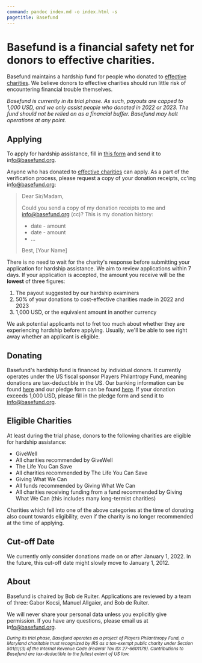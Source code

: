 ```yaml
---
command: pandoc index.md -o index.html -s
pagetitle: Basefund
---
```

<style>
body::before, body::after {
content: '';
position: absolute;
top: 0;
left: 0;
width: 100%;
height: 100vw;
z-index: -1;
background-image: linear-gradient(transparent 90%, #fff), url(cover.webp);
opacity: 0.03;
background-size: cover;
}
body::after {
top: 100vw;
background-image: linear-gradient(#fff, transparent 10%, transparent 90%, #fff), url(cover.webp);
    transform: scaleX(-1);
}
body {text-shadow: 0 0 1px #fff;}
@media screen and (min-width: 1000px) and (min-height: 1000px) {
body::after {margin-bottom: -70%;}
}
</style>

# Basefund is a financial safety net for donors to effective charities.

<!-- <div class=nobottommargin>![](cover.webp)</div> -->

Basefund maintains a hardship fund for people who donated to [effective charities](#eligible-charities). We believe donors to effective charities should run little risk of encountering financial trouble themselves.

*Basefund is currently in its trial phase. As such, payouts are capped to 1,000 USD, and we only assist people who donated in 2022 or 2023. The fund should not be relied on as a financial buffer. Basefund may halt operations at any point.*

## Applying

To apply for hardship assistance, fill in [this form](applicationform.pdf) and send it to in<span style='display: none;'>DONTCOPYTHIS</span>fo@basefund.org.

Anyone who has donated to [effective charities](#eligible-charities) can apply. As a part of the verification process, please request a copy of your donation receipts, cc'ing in<span style='display: none;'>DONTCOPYTHIS</span>fo@basefund.org:

> Dear Sir/Madam,
>
> Could you send a copy of my donation receipts to me and info@basefund.org (cc)? This is my donation history:
>
> - date - amount
> - date - amount
> - ...
>
> Best, [Your Name]

There is no need to wait for the charity's response before submitting your application for hardship assistance. We aim to review applications within 7 days. If your application is accepted, the amount you receive will be the **lowest** of three figures:

1. The payout suggested by our hardship examiners
2. 50% of your donations to cost-effective charities made in 2022 and 2023
3. 1,000 USD, or the equivalent amount in another currency

We ask potential applicants not to fret too much about whether they are experiencing hardship before applying. Usually, we'll be able to see right away whether an applicant is eligible.

## Donating

Basefund's hardship fund is financed by individual donors. It currently operates under the US fiscal sponsor Players Philantropy Fund, meaning donations are tax-deductible in the US. Our banking information can be found [here](Basefund-letter.pdf) and our pledge form can be found [here](Basefund-pledgeform.pdf). If your donation exceeds 1,000 USD, please fill in the pledge form and send it to info@basefund.org.

## Eligible Charities

At least during the trial phase, donors to the following charities are eligible for hardship assistance:

- GiveWell
- All charities recommended by GiveWell
- The Life You Can Save
- All charities recommended by The Life You Can Save
- Giving What We Can
- All funds recommended by Giving What We Can
- All charities receiving funding from a fund recommended by Giving What We Can (this includes many long-termist charities)

Charities which fell into one of the above categories at the time of donating also count towards eligibility, even if the charity is no longer recommended at the time of applying.

## Cut-off Date

We currently only consider donations made on or after January 1, 2022. In the future, this cut-off date might slowly move to January 1, 2012.

## About

Basefund is chaired by Bob de Ruiter. Applications are reviewed by a team of three: Gabor Kocsi, Manuel Allgaier, and Bob de Ruiter.

We will never share your personal data unless you explicitly give permission. If you have any questions, please email us at in<span style='display: none;'>DONTCOPYTHIS</span>fo@basefund.org.

*<small>During its trial phase, Basefund operates as a project of Players Philanthropy Fund, a Maryland charitable trust recognized by IRS as a tax-exempt public charity under Section 501(c)(3) of  the  Internal  Revenue  Code  (Federal  Tax  ID:  27-6601178).  Contributions  to Basefund are tax-deductible to the fullest extent of US law.</small>*
